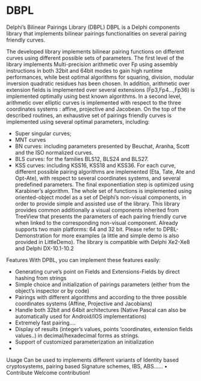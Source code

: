 # DBPL
Delphi’s Bilinear Pairings Library (DBPL)
DBPL is a Delphi components library that implements bilinear pairings functionalities on several pairing friendly curves. 

The developed library implements bilinear pairing functions on different curves using different possible sets of parameters. The first level of the library implements Multi-precision arithmetic over Fp using assembly instructions in both 32bit and 64bit modes to gain high runtime performances, while best optimal algorithms for squaring, division, modular inversion quadratic residues has been chosen.  In addition, arithmetic over extension fields is implemented over several extensions (Fp3,Fp4…,Fp36) is implemented optimally using best known algorithms. In a second level, arithmetic over elliptic curves is implemented with respect to the three coordinates systems   : affine, projective and Jacobean. On the top of the described routines, an exhaustive set of pairings friendly curves is implemented using several optimal parameters, including:
-	Super singular curves;
-	MNT curves
-	BN curves: including parameters presented by Beuchat, Aranha, Scott and the ISO normalized curves.
-	BLS curves: for the families    BLS12, BLS24 and BLS27.
-	KSS curves: including KSS16, KSS18 and KSS36.
For each curve, different possible pairing algorithms are implemented (Eta, Tate, Ate and Opt-Ate), with respect to several coordinates systems, and several predefined parameters. The final exponentiation step is optimized using Karabiner’s algorithm. The whole set of functions is implemented using oriented-object model as a set of Delphi’s non-visual components, in order to provide simple and assisted use of the library. This library provides common additionally a visual components inherited from TreeView that presents the parameters of each pairing friendly curve when linked to the corresponding non-visual component. Already supports two main platforms: 64 and 32 bit.
Please refer to DPBL-Demonstration for more examples (a little and simple demo is also provided in LittleDemo).
The library is compatible with Delphi Xe2-Xe8 and Delphi DX-10.1-10.2



Features
With DPBL, you can implement these features easily:
-	Generating curve’s point on Fields and Extensions-Fields by direct hashing from strings
-	Simple choice and initialization of pairings parameters (either from the object’s inspector or by code)
-	Pairings with different algorithms and according to the three possible coordinates systems (Affine, Projective and Jacobians)
-	Handle both 32bit and 64bit architectures (Native Pascal can also be automatically used for Android/IOS implementations)   
-	Extremely fast pairing….
-	Display of results (integer’s values, points ‘coordinates, extension fields values..) in decimal/hexadecimal forms as strings.
-	Support of customized parameterization  an initialization
-	
Usage
Can be used to implements different variants of Identity based cryptosystems, pairing based Signature schemes, IBS, ABS…… 
•	
Contribute
Welcome contribution! 

